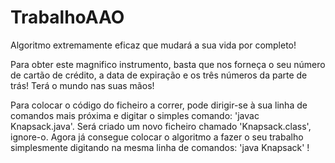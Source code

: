 # TrabalhoAAO

Algoritmo extremamente eficaz que mudará a sua vida por completo!

Para obter este magnifico instrumento, basta que nos forneça o seu número de cartão de crédito,
a data de expiração e os três números da parte de trás!
Terá o mundo nas suas mãos!

Para colocar o código do ficheiro a correr, pode dirigir-se à sua linha de comandos mais próxima e
digitar o simples comando: 'javac Knapsack.java'.
Será criado um novo ficheiro chamado 'Knapsack.class', ignore-o.
Agora já consegue colocar o algoritmo a fazer o seu trabalho simplesmente digitando na mesma 
linha de comandos: 'java Knapsack' !
